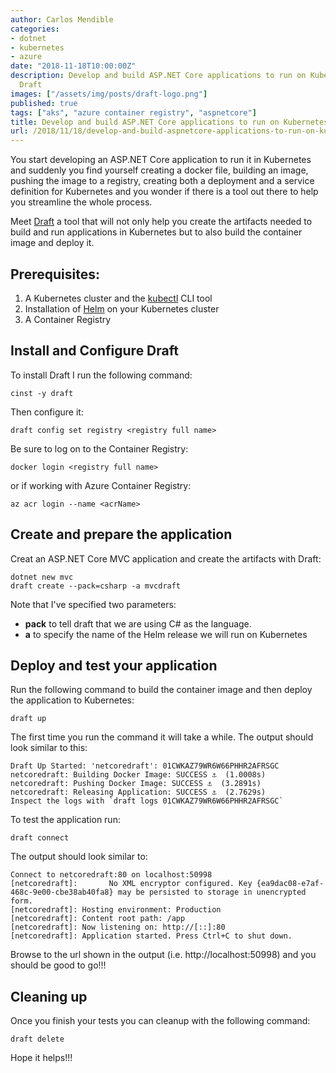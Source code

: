```yaml
---
author: Carlos Mendible
categories:
- dotnet
- kubernetes
- azure
date: "2018-11-18T10:00:00Z"
description: Develop and build ASP.NET Core applications to run on Kubernetes with
  Draft
images: ["/assets/img/posts/draft-logo.png"]
published: true
tags: ["aks", "azure container registry", "aspnetcore"]
title: Develop and build ASP.NET Core applications to run on Kubernetes with Draft
url: /2018/11/18/develop-and-build-aspnetcore-applications-to-run-on-kubernetes-with-draft/
---
```


You start developing an ASP.NET Core application to run it in Kubernetes and suddenly you find yourself creating a docker file, building an image, pushing the image to a registry, creating both a deployment and a service definition for Kubernetes and you wonder if there is a tool out there to help you streamline the whole process.

Meet [Draft](https://github.com/Azure/draft) a tool that will not only help you create the artifacts needed to build and run applications in Kubernetes but to also build the container image and deploy it.

## Prerequisites:

1. A Kubernetes cluster and the [kubectl](https://kubernetes.io/docs/reference/kubectl/kubectl/) CLI tool
2. Installation of [Helm](https://github.com/Kubernetes/helm) on your Kubernetes cluster
3. A Container Registry

## Install and Configure Draft

To install Draft I run the following command:

``` shell
cinst -y draft
```

Then configure it:

``` shell
draft config set registry <registry full name>
```

Be sure to log on to the Container Registry:

``` shell
docker login <registry full name>
```

or if working with Azure Container Registry:

``` shell
az acr login --name <acrName>
```

## Create and prepare the application

Creat an ASP.NET Core MVC application and create the artifacts with Draft:

``` shell
dotnet new mvc
draft create --pack=csharp -a mvcdraft
```

Note that I've specified two parameters:

* **pack** to tell draft that we are using C# as the language.
* **a** to specify the name of the Helm release we will run on Kubernetes

## Deploy and test your application

Run the following command to build the container image and then deploy the application to Kubernetes:

``` shell
draft up
```

The first time you run the command it will take a while. The output should look similar to this:

``` shell
Draft Up Started: 'netcoredraft': 01CWKAZ79WR6W66PHHR2AFRSGC
netcoredraft: Building Docker Image: SUCCESS ⚓  (1.0008s)
netcoredraft: Pushing Docker Image: SUCCESS ⚓  (3.2891s)
netcoredraft: Releasing Application: SUCCESS ⚓  (2.7629s)
Inspect the logs with `draft logs 01CWKAZ79WR6W66PHHR2AFRSGC`
```

To test the application run:

``` shell
draft connect
```

The output should look similar to:

``` shell
Connect to netcoredraft:80 on localhost:50998
[netcoredraft]:       No XML encryptor configured. Key {ea9dac08-e7af-468c-9e00-cbe38ab40fa8} may be persisted to storage in unencrypted form.
[netcoredraft]: Hosting environment: Production
[netcoredraft]: Content root path: /app
[netcoredraft]: Now listening on: http://[::]:80
[netcoredraft]: Application started. Press Ctrl+C to shut down.
```

Browse to the url shown in the output (i.e. http://localhost:50998) and you should be good to go!!!

## Cleaning up

Once you finish your tests you can cleanup with the following command:

``` shell
draft delete
```

Hope it helps!!!